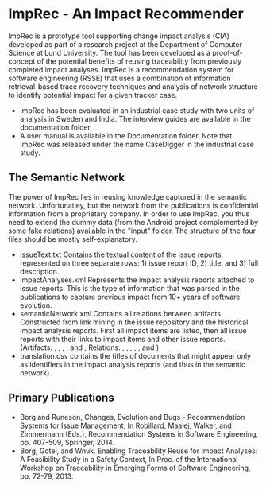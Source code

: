 # ImpRec - An Impact Recommender

ImpRec is a prototype tool supporting change impact analysis (CIA) developed as part of a research project at the Department of Computer Science at Lund University. The tool has been developed as a proof-of-concept of the potential benefits of reusing traceability from previously completed impact analyses. ImpRec is a recommendation system for software engineering (RSSE) that uses a combination of information retrieval-based trace recovery techniques and analysis of network structure to identify potential impact for a given tracker case.

- ImpRec has been evaluated in an industrial case study with two units of analysis in Sweden and India. The interview guides are available in the documentation folder.
- A  user manual is available in the Documentation folder. Note that ImpRec was released under the name CaseDigger in the industrial case study.

## The Semantic Network

The power of ImpRec lies in reusing knowledge captured in the semantic network. Unfortunatley, but the network from the publications is confidential information from a proprietary company. In order to use ImpRec, you thus need to extend the dummy data (from the Android project complemented by some fake relations) available in the "input" folder. The structure of the four files should be mostly self-explanatory.

- issueText.txt Contains the textual content of the issue reports, represented on three separate rows: 1) issue report ID, 2) title, and 3) full description.
- impactAnalyses.xml Represents the impact analysis reports attached to issue reports. This is the type of information that was parsed in the publications to capture previous impact from 10+ years of software evolution.
- semanticNetwork.xml Contains all relations between artifacts. Constructed from link mining in the issue repository and the historical impact analysis reports. First all impact items are listed, then all issue reports with their links to impact items and other issue reports. (Artifacts: <TrackerCase>, <REQ>, <TEST>, <MISC>, and <UNSPECIFIED>; Relations: <RelatedCase>, <SpecifiedBy>, <VerifiedBy>, <NeedsUpdate>, <ImpactedHW>, and <UnspecifiedLink>)
- translation.csv contains the titles of documents that might appear only as identifiers in the impact analysis reports (and thus in the semantic network).

## Primary Publications
- Borg and Runeson, Changes, Evolution and Bugs - Recommendation Systems for Issue Management, In Robillard, Maalej, Walker, and Zimmermann (Eds.), Recommendation Systems in Software Engineering, pp. 407-509, Springer, 2014.
- Borg, Gotel, and Wnuk. Enabling Traceability Reuse for Impact Analyses: A Feasibility Study in a Safety Context, In Proc. of the International Workshop on Traceability in Emerging Forms of Software Engineering, pp. 72-79, 2013.
